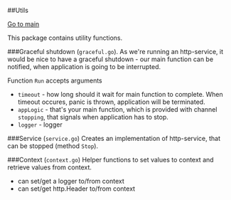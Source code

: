 ##Utils

[Go to main](../README.md)

This package contains utility functions.

###Graceful shutdown (`graceful.go`).
As we're running an http-service, it would be nice to have a graceful shutdown - our main function can be notified, when application is going to be interrupted.

Function `Run` accepts arguments
- `timeout` - how long should it wait for main function to complete. When timeout occures, panic is thrown, application will be terminated.
- `appLogic` - that's your main function, which is provided with channel `stopping`, that signals when application has to stop.
- `logger` - logger

###Service (`service.go`)
Creates an implementation of http-service, that can be stopped (method `Stop`).

###Context (`context.go`)
Helper functions to set values to context and retrieve values from context.
* can set/get a logger to/from context
* can set/get http.Header to/from context